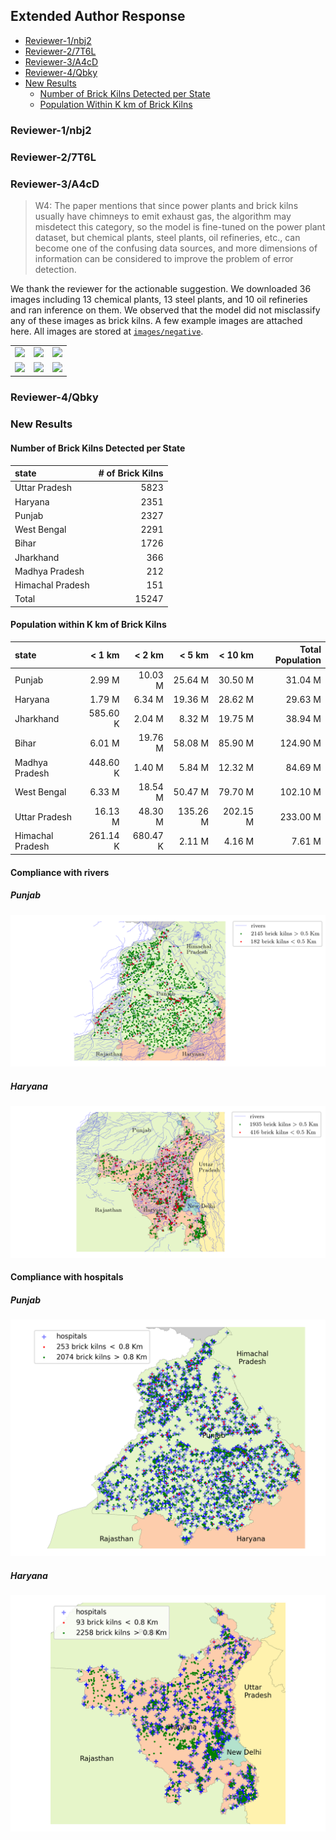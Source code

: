 ## Extended Author Response

- [Reviewer-1/nbj2](#reviewer-1nbj2)
- [Reviewer-2/7T6L](#reviewer-27t6l)
- [Reviewer-3/A4cD](#reviewer-3a4cd)
- [Reviewer-4/Qbky](#reviewer-4qbky)
- [New Results](#new-results)
    - [Number of Brick Kilns Detected per State](#number-of-brick-kilns-detected-per-state)
    - [Population Within K km of Brick Kilns](#population-within-k-km-of-brick-kilns)

### Reviewer-1/nbj2

### Reviewer-2/7T6L

### Reviewer-3/A4cD

> W4: The paper mentions that since power plants and brick kilns usually have chimneys to emit exhaust gas, the algorithm may misdetect this category, so the model is fine-tuned on the power plant dataset, but chemical plants, steel plants, oil refineries, etc., can become one of the confusing data sources, and more dimensions of information can be considered to improve the problem of error detection.

We thank the reviewer for the actionable suggestion. We downloaded 36 images including 13 chemical plants, 13 steel plants, and 10 oil refineries and ran inference on them. We observed that the model did not misclassify any of these images as brick kilns. A few example images are attached here. All images are stored at [`images/negative`](images/negative/).

| | | |
|:-------------------------:|:-------------------------:|:-------------------------:|
|![](images/negative/11.67,78.09.png)|![](images/negative/30.31,75.05.png)|![](images/negative/19.06,73.03.png)|
|![](images/negative/28.59,77.31.png)|![](images/negative/21.17,81.38.png)|![](images/negative/24.25,78.16.png)|

### Reviewer-4/Qbky


### New Results

#### Number of Brick Kilns Detected per State

| state            |   # of Brick Kilns |
|:-----------------|-------------------:|
| Uttar Pradesh    |               5823 |
| Haryana          |               2351 |
| Punjab           |               2327 |
| West Bengal      |               2291 |
| Bihar            |               1726 |
| Jharkhand        |                366 |
| Madhya Pradesh   |                212 |
| Himachal Pradesh |                151 |
| Total            |              15247 |

#### Population within K km of Brick Kilns

|     state |   < 1 km |   < 2 km |   < 5 km |   < 10 km |   Total Population |
|:----------|---------:|---------:|---------:|----------:|-------------------:|
|    Punjab |   2.99 M |  10.03 M |  25.64 M |   30.50 M |            31.04 M |
|   Haryana |   1.79 M |   6.34 M |  19.36 M |   28.62 M |            29.63 M |
| Jharkhand | 585.60 K |   2.04 M |   8.32 M |   19.75 M |            38.94 M |
|     Bihar |   6.01 M |  19.76 M |  58.08 M |   85.90 M |           124.90 M |
| Madhya Pradesh | 448.60 K |   1.40 M |   5.84 M |   12.32 M |            84.69 M |
|    West Bengal |   6.33 M |  18.54 M |  50.47 M |   79.70 M |           102.10 M |
|  Uttar Pradesh |  16.13 M |  48.30 M | 135.26 M |  202.15 M |           233.00 M |
| Himachal Pradesh | 261.14 K | 680.47 K |   2.11 M |    4.16 M |             7.61 M |

#### Compliance with rivers

##### Punjab

![](images/punjab_bk_river.png)
<!-- Fix height with original aspect ratio-->
<!-- <img src="images/punjab_bk_river.png" width="100%" height="auto"> -->

##### Haryana

![](images/haryana_bk_river.png)

#### Compliance with hospitals

##### Punjab

![](images/punjab_bk_hosp.png)

##### Haryana

![](images/haryana_bk_hosp.png)
